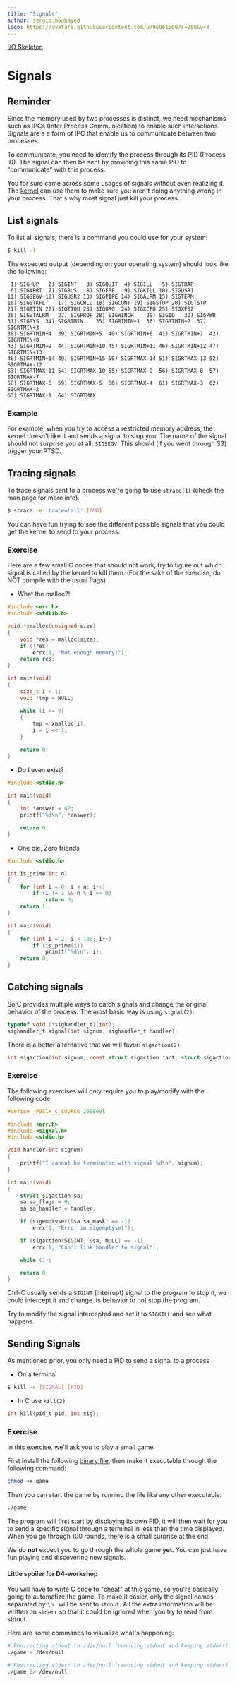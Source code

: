 ```yaml
---
title: "Signals"
author: sergio.moubayed
logo: https://avatars.githubusercontent.com/u/96961500?s=200&v=4
---
```

[I/O Skeleton](io_skeleton.tar.gz)

# Signals
## Reminder
Since the memory used by two processes is distinct, we need mechanisms such as IPCs (Inter Process Communication) to enable such interactions. Signals are a a form of IPC that enable us to communicate between two processes.

To communicate, you need to identify the process through its PID (Process ID). The signal can then be sent by providing this same PID to "communicate" with this process.

You for sure came across some usages of signals without even realizing it. The [kernel](https://en.wikipedia.org/wiki/Kernel_(operating_system)) can use them to make sure you aren't doing anything wrong in your process. That's why most signal just kill your process.

## List signals
To list all signals, there is a command you could use for your system:
```bash
$ kill -l
```
The expected output (depending on your operating system) should look like the following:
```
 1) SIGHUP	 2) SIGINT	 3) SIGQUIT	 4) SIGILL	 5) SIGTRAP
 6) SIGABRT	 7) SIGBUS	 8) SIGFPE	 9) SIGKILL	10) SIGUSR1
11) SIGSEGV	12) SIGUSR2	13) SIGPIPE	14) SIGALRM	15) SIGTERM
16) SIGSTKFLT	17) SIGCHLD	18) SIGCONT	19) SIGSTOP	20) SIGTSTP
21) SIGTTIN	22) SIGTTOU	23) SIGURG	24) SIGXCPU	25) SIGXFSZ
26) SIGVTALRM	27) SIGPROF	28) SIGWINCH	29) SIGIO	30) SIGPWR
31) SIGSYS	34) SIGRTMIN	35) SIGRTMIN+1	36) SIGRTMIN+2	37) SIGRTMIN+3
38) SIGRTMIN+4	39) SIGRTMIN+5	40) SIGRTMIN+6	41) SIGRTMIN+7	42) SIGRTMIN+8
43) SIGRTMIN+9	44) SIGRTMIN+10	45) SIGRTMIN+11	46) SIGRTMIN+12	47) SIGRTMIN+13
48) SIGRTMIN+14	49) SIGRTMIN+15	50) SIGRTMAX-14	51) SIGRTMAX-13	52) SIGRTMAX-12
53) SIGRTMAX-11	54) SIGRTMAX-10	55) SIGRTMAX-9	56) SIGRTMAX-8	57) SIGRTMAX-7
58) SIGRTMAX-6	59) SIGRTMAX-5	60) SIGRTMAX-4	61) SIGRTMAX-3	62) SIGRTMAX-2
63) SIGRTMAX-1	64) SIGRTMAX
```

### Example
For example, when you try to access a restricted memory address, the kernel doesn't like it and sends a signal to stop you. The name of the signal should not surprise you at all: ``SIGSEGV``. This should (if you went through S3)  trigger your PTSD.

## Tracing signals
To trace signals sent to a process we're going to use ``strace(1)`` (check the man page for more info).
```bash
$ strace -e 'trace=!all' [CMD]
```
You can have fun trying to see the different possible signals that you could get the kernel to send to your process.
### Exercise
Here are a few small C codes that should not work, try to figure out which signal is called by the kernel to kill them.
(For the sake of the exercise, do NOT compile with the usual flags)
- What the malloc?!
```c
#include <err.h>
#include <stdlib.h>

void *xmalloc(unsigned size)
{
    void *res = malloc(size);
    if (!res)
        errx(1, "Not enough memory!");
    return res;
}

int main(void)
{
    size_t i = 1;
    void *tmp = NULL;

    while (i >= 0)
    {
        tmp = xmalloc(i);
        i = i << 1;
    }

    return 0;
}
```
- Do I even exist?
```c
#include <stdio.h>

int main(void)
{
    int *answer = 42;
    printf("%d\n", *answer);

    return 0;
}
```
- One pie, Zero friends
```c
#include <stdio.h>

int is_prime(int n)
{
    for (int i = 0; i < n; i++)
        if (i != 1 && n % i == 0)
            return 0;
    return 1;
}

int main(void)
{
    for (int i = 2; i < 100; i++)
        if (is_prime(i))
            printf("%d\n", i);
    return 0;
}
```

## Catching signals
So C provides multiple ways to catch signals and change the original behavior of the process.
The most basic way is using ``signal(2)``:
```c
typedef void (*sighandler_t)(int);
sighandler_t signal(int signum, sighandler_t handler);
```
There is a better alternative that we will favor: ``sigaction(2)``
```c
int sigaction(int signum, const struct sigaction *act, struct sigaction *oldact);
```
### Exercise
The following exercises will only require you to play/modify with the following code
```c
#define _POSIX_C_SOURCE 200809l

#include <err.h>
#include <signal.h>
#include <stdio.h>

void handler(int signum)
{
    printf("I cannot be terminated with signal %d\n", signum);
}

int main(void)
{
    struct sigaction sa;
    sa.sa_flags = 0;
    sa.sa_handler = handler;

    if (sigemptyset(&sa.sa_mask) == -1)
        errx(1, "Error in sigemptyset");

    if (sigaction(SIGINT, &sa, NULL) == -1)
        errx(1, "Can't link handler to signal");

    while (1);

    return 0;
}
```
Ctrl-C usually sends a ``SIGINT`` (interrupt) signal to the program to stop it, we could intercept it and change its behavior to not stop the program.

Try to modify the signal intercepted and set it to ``SIGKILL`` and see what happens.
## Sending Signals
As mentioned prior, you only need a PID to send a signal to a process .

* On a terminal
```bash
$ kill -s [SIGNAL] [PID]
```
* In C use ``kill(2)``
```c
int kill(pid_t pid, int sig);
```
### Exercise
In this exercise, we'll ask you to play a small game.

First install the following [binary file](game), then make it executable through the following command:
```bash
chmod +x game
```
Then you can start the game by running the file like any other executable:
```bash
./game
```
The program will first start by displaying its own PID, it will then wait for you to send a specific signal through a terminal in less than the time displayed. When you go through 100 rounds, there is a small surprise at the end.

We do **not** expect you to go through the whole game **yet**. You can just have fun playing and discovering new signals.

#### Little spoiler for D4-workshop

You will have to write C code to "cheat" at this game, so you're basically going to automatize the game. To make it easier, only the signal names separated by ``\n ``  will be sent to ``stdout``. All the extra information will be written on ``stderr`` so that it could be ignored when you try to read from stdout.

Here are some commands to visualize what's happening:
```bash
# Redirecting stdout to /dev/null (removing stdout and keeping stderr)
./game > /dev/null
```
```bash
# Redirecting stderr to /dev/null (removing stdout and keeping stderr)
./game 2> /dev/null
```
